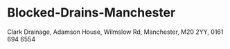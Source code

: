 # Blocked-Drains-Manchester
Clark Drainage, Adamson House, Wilmslow Rd, Manchester, M20 2YY, 0161 694 6554
